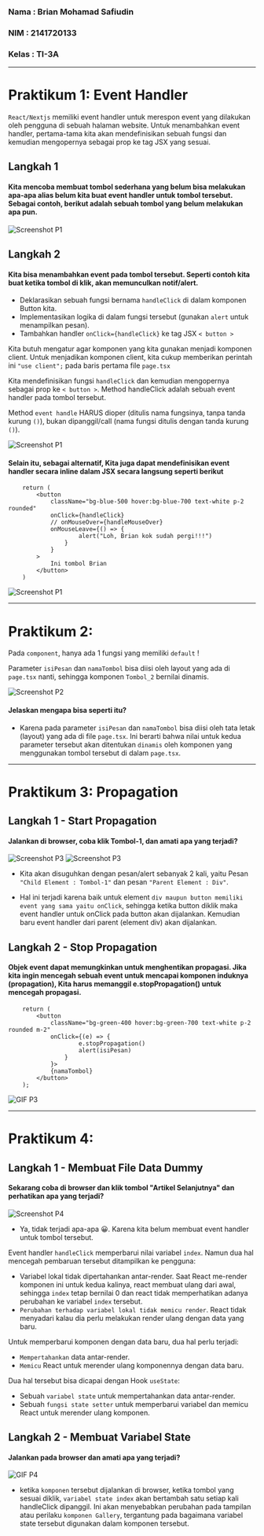 ### Nama : Brian Mohamad Safiudin
### NIM : 2141720133
### Kelas : TI-3A
---

# Praktikum 1: Event Handler

`React/Nextjs` memiliki event handler untuk merespon event yang dilakukan oleh pengguna di sebuah halaman website. Untuk menambahkan event handler, pertama-tama kita akan mendefinisikan sebuah fungsi dan kemudian mengopernya sebagai prop ke tag JSX yang sesuai.

## Langkah 1
#### Kita mencoba membuat tombol sederhana yang belum bisa melakukan apa-apa alias belum kita buat event handler untuk tombol tersebut. Sebagai contoh, berikut adalah sebuah tombol yang belum melakukan apa pun.

![Screenshot P1](assets-report/praktikum1langkah1.jpg)

## Langkah 2
#### Kita bisa menambahkan event pada tombol tersebut. Seperti contoh kita buat ketika tombol di klik, akan memunculkan notif/alert.

- Deklarasikan sebuah fungsi bernama `handleClick` di dalam komponen Button kita.
- Implementasikan logika di dalam fungsi tersebut (gunakan `alert` untuk menampilkan pesan).
- Tambahkan handler `onClick={handleClick}` ke tag JSX `< button >`

Kita butuh mengatur agar komponen yang kita gunakan menjadi komponen client. Untuk menjadikan komponen client, kita cukup memberikan perintah ini `"use client";` pada baris pertama file `page.tsx`

Kita mendefinisikan fungsi `handleClick` dan kemudian mengopernya sebagai prop ke `< button >`. Method handleClick adalah sebuah event handler pada tombol tersebut.

Method `event handle` HARUS dioper (ditulis nama fungsinya, tanpa tanda kurung `()`), bukan dipanggil/call (nama fungsi ditulis dengan tanda kurung `()`).

![Screenshot P1](assets-report/praktikum1langkah2a.jpg)

#### Selain itu, sebagai alternatif, Kita juga dapat mendefinisikan event handler secara inline dalam JSX secara langsung seperti berikut

```tsx
    return (
        <button 
            className="bg-blue-500 hover:bg-blue-700 text-white p-2 rounded"
            onClick={handleClick}
            // onMouseOver={handleMouseOver}
            onMouseLeave={() => {
                    alert("Loh, Brian kok sudah pergi!!!")
                }
            }
        >
            Ini tombol Brian
        </button>
    )
```

![Screenshot P1](assets-report/praktikum1langkah2b.jpg)

---

# Praktikum 2:

Pada `component`, hanya ada 1 fungsi yang memiliki `default` !

Parameter `isiPesan` dan `namaTombol` bisa diisi oleh layout yang ada di `page.tsx` nanti, sehingga komponen `Tombol_2` bernilai dinamis.

![Screenshot P2](assets-report/praktikum2.jpg)

#### Jelaskan mengapa bisa seperti itu?

- Karena pada parameter `isiPesan` dan `namaTombol` bisa diisi oleh tata letak (layout) yang ada di file `page.tsx`. Ini berarti bahwa nilai untuk kedua parameter tersebut akan ditentukan `dinamis` oleh komponen yang menggunakan tombol tersebut di dalam `page.tsx`.

---

# Praktikum 3: Propagation

## Langkah 1 - Start Propagation
#### Jalankan di browser, coba klik Tombol-1, dan amati apa yang terjadi?

![Screenshot P3](assets-report/praktikum3langkah1a.jpg)
![Screenshot P3](assets-report/praktikum3langkah1b.jpg)

- Kita akan disuguhkan dengan pesan/alert sebanyak 2 kali, yaitu Pesan `"Child Element : Tombol-1"` dan pesan `"Parent Element : Div"`.

- Hal ini terjadi karena baik untuk element `div maupun button memiliki event yang sama yaitu onClick`, sehingga ketika button diklik maka event handler untuk onClick pada button akan dijalankan. Kemudian baru event handler dari parent (element div) akan dijalankan.

## Langkah 2 - Stop Propagation

#### Objek event dapat memungkinkan untuk menghentikan propagasi. Jika kita ingin mencegah sebuah event untuk mencapai komponen induknya (propagation), Kita harus memanggil e.stopPropagation() untuk mencegah propagasi.

```tsx
    return (
        <button
            className="bg-green-400 hover:bg-green-700 text-white p-2 rounded m-2"
            onClick={(e) => {
                    e.stopPropagation()
                    alert(isiPesan)
                }
            }>
            {namaTombol}
        </button>
    );
```

![GIF P3](assets-report/praktikum3langkah2.gif)

---

# Praktikum 4:

## Langkah 1 - Membuat File Data Dummy
#### Sekarang coba di browser dan klik tombol "Artikel Selanjutnya" dan perhatikan apa yang terjadi?

![Screenshot P4](assets-report/praktikum4langkah1.jpg)

- Ya, tidak terjadi apa-apa 😀. Karena kita belum membuat event handler untuk tombol tersebut.

Event handler `handleClick` memperbarui nilai variabel `index`. Namun dua hal mencegah pembaruan tersebut ditampilkan ke pengguna:

- Variabel lokal tidak dipertahankan antar-render. Saat React me-render komponen ini untuk kedua kalinya, react membuat ulang dari awal, sehingga `index` tetap bernilai 0 dan react tidak memperhatikan adanya perubahan ke variabel `index` tersebut.
- `Perubahan terhadap variabel lokal tidak memicu render`. React tidak menyadari kalau dia perlu melakukan render ulang dengan data yang baru.

Untuk memperbarui komponen dengan data baru, dua hal perlu terjadi:

- `Mempertahankan` data antar-render.
- `Memicu` React untuk merender ulang komponennya dengan data baru.

Dua hal tersebut bisa dicapai dengan Hook `useState`:

- Sebuah `variabel state` untuk mempertahankan data antar-render.
- Sebuah `fungsi state setter` untuk memperbarui variabel dan memicu React untuk merender ulang komponen.

## Langkah 2 - Membuat Variabel State
#### Jalankan pada browser dan amati apa yang terjadi?

![GIF P4](assets-report/praktikum4langkah2.gif)

- ketika `komponen` tersebut dijalankan di browser, ketika tombol yang sesuai diklik, `variabel state index` akan bertambah satu setiap kali handleClick dipanggil. Ini akan menyebabkan perubahan pada tampilan atau perilaku `komponen Gallery`, tergantung pada bagaimana variabel state tersebut digunakan dalam komponen tersebut.

